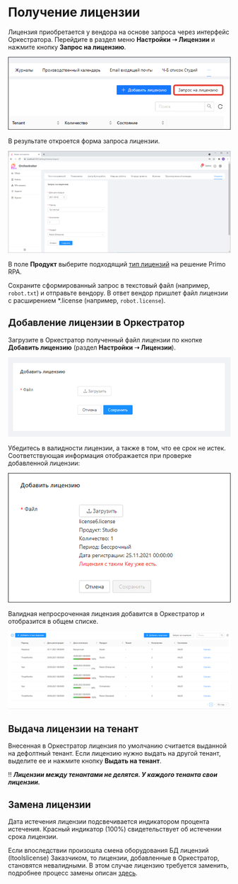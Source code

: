 # Получение лицензии

Лицензия приобретается у вендора на основе запроса через интерфейс Оркестратора. Перейдите в раздел меню **Настройки ➝ Лицензии** и нажмите кнопку **Запрос на лицензию**.

![](<../../../.gitbook/assets1/orch-license-request.png>)

В результате откроется форма запроса лицензии.

![](<../../../.gitbook/assets/1 (1)>)

В поле **Продукт** выберите подходящий [тип лицензий](https://docs.primo-rpa.ru/primo-rpa/orchestrator/settings/licensing) на решение Primo RPA.

Сохраните сформированный запрос в текстовый файл (например, `robot.txt`) и отправьте вендору. В ответ вендор пришлет файл лицензии с расширением \*.license (например, `robot.license`).

## Добавление лицензии в Оркестратор

Загрузите в Оркестратор полученный файл лицензии по кнопке **Добавить лицензию** (раздел **Настройки ➝ Лицензии**).

![](../../../.gitbook/assets/2)

Убедитесь в валидности лицензии, а также в том, что ее срок не истек. Соответствующая информация отображается при проверке добавленной лицензии:

![](<../../../.gitbook/assets1/валидность лицензии.png>)

Валидная непросроченная лицензия добавится в Оркестратор и отобразится в общем списке.

![](<../../../.gitbook/assets/4 (1)>)

## Выдача лицензии на тенант

Внесенная в Оркестратор лицензия по умолчанию считается выданной на дефолтный тенант. Если лицензию нужно выдать на другой тенант, выделите ее и нажмите кнопку **Выдать на тенант**.

:bangbang: ***Лицензии между тенантами не делятся. У каждого тенанта свои лицензии.***

## Замена лицензии

Дата истечения лицензии подсвечивается индикатором процента истечения. Красный индикатор (100%) свидетельствует об истечении срока лицензии.

Если впоследствии произошла смена оборудования БД лицензий (ltoolslicense) Заказчиком, то лицензии, добавленные в Оркестратор, становятся невалидными. В этом случае лицензию требуется заменить, подробнее процесс замены описан [здесь](https://docs.primo-rpa.ru/primo-rpa/orchestrator/settings/licensing/change-license).

